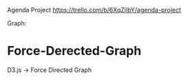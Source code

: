 Agenda Project
https://trello.com/b/6XqZjIbY/agenda-project 

Graph:
# Force-Derected-Graph
D3.js -> Force Directed Graph